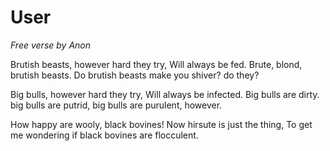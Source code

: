 # User

_Free verse by Anon_

Brutish beasts, however hard they try,
Will always be fed.
Brute, blond, brutish beasts.
Do brutish beasts make you shiver?
do they?

Big bulls, however hard they try,
Will always be infected.
Big bulls are dirty. big bulls are putrid,
big bulls are purulent, however.

How happy are wooly, black bovines!
Now hirsute is just the thing,
To get me wondering if black bovines are flocculent.
